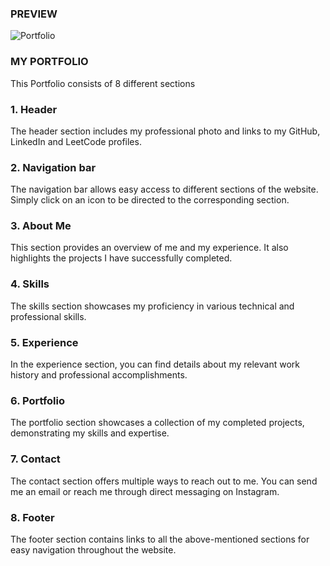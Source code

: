 ### PREVIEW

![Portfolio](https://i.ibb.co/PhPDJ5T/Screenshot-208.png)

### MY PORTFOLIO

This Portfolio consists of 8 different sections

### 1. Header

The header section includes my professional photo and links to my GitHub, LinkedIn and LeetCode profiles.

### 2. Navigation bar

The navigation bar allows easy access to different sections of the website. Simply click on an icon to be directed to the corresponding section.

### 3. About Me

This section provides an overview of me and my experience. It also highlights the projects I have successfully completed.

### 4. Skills

The skills section showcases my proficiency in various technical and professional skills.

### 5. Experience

In the experience section, you can find details about my relevant work history and professional accomplishments.

### 6. Portfolio

The portfolio section showcases a collection of my completed projects, demonstrating my skills and expertise.

### 7. Contact

The contact section offers multiple ways to reach out to me. You can send me an email or reach me through direct messaging on Instagram.

### 8. Footer

The footer section contains links to all the above-mentioned sections for easy navigation throughout the website.
